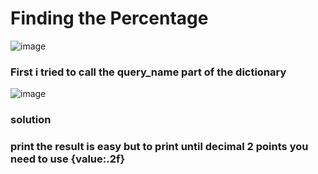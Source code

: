 # Finding the Percentage
![image](https://github.com/DocodeLee/hackerrank/assets/167724096/3ef06d12-33f3-4493-85e0-e72bb7a69e76)
### First i tried to call the query_name part of the dictionary

![image](https://github.com/DocodeLee/hackerrank/assets/167724096/1335bed6-c70a-48af-b852-abfdae1158ce)
### solution
### print the result is easy but to print until decimal 2 points you need to use {value:.2f}
